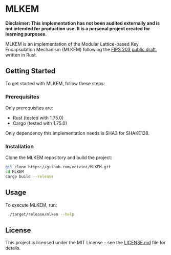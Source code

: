 # MLKEM

**Disclaimer: This implementation has not been audited externally and is not intended for production use. It is a personal project created for learning purposes.**

MLKEM is an implementation of the Modular Lattice-based Key Encapsulation Mechanism (MLKEM) following the [FIPS 203 public draft](https://csrc.nist.gov/pubs/fips/203/ipd), written in Rust.

## Getting Started

To get started with MLKEM, follow these steps:

### Prerequisites

Only prerequisites are:

- Rust (tested with 1.75.0)
- Cargo (tested with 1.75.0)

Only dependency this implementation needs is SHA3 for SHAKE128.

### Installation

Clone the MLKEM repository and build the project:

```bash
git clone https://github.com/ecivini/MLKEM.git
cd MLKEM
cargo build --release
```

## Usage
To execute MLKEM, run:
```bash
 ./target/release/mlkem --help
```

## License
This project is licensed under the MIT License - see the [LICENSE.md](LICENSE.md) file for details.
